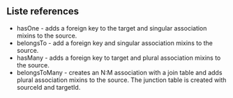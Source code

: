 ## Liste references

- hasOne - adds a foreign key to the target and singular association mixins to the source.
- belongsTo - add a foreign key and singular association mixins to the source.
- hasMany - adds a foreign key to target and plural association mixins to the source.
- belongsToMany - creates an N:M association with a join table and adds plural association mixins to the source. The junction table is created with sourceId and targetId.